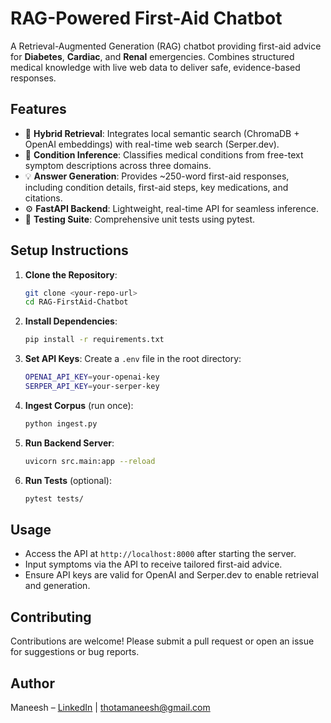 # RAG-Powered First-Aid Chatbot

A Retrieval-Augmented Generation (RAG) chatbot providing first-aid advice for **Diabetes**, **Cardiac**, and **Renal** emergencies. Combines structured medical knowledge with live web data to deliver safe, evidence-based responses.

## Features

- 🔎 **Hybrid Retrieval**: Integrates local semantic search (ChromaDB + OpenAI embeddings) with real-time web search (Serper.dev).
- 🤖 **Condition Inference**: Classifies medical conditions from free-text symptom descriptions across three domains.
- 💡 **Answer Generation**: Provides ~250-word first-aid responses, including condition details, first-aid steps, key medications, and citations.
- ⚙️ **FastAPI Backend**: Lightweight, real-time API for seamless inference.
- 🧪 **Testing Suite**: Comprehensive unit tests using pytest.

## Setup Instructions

1. **Clone the Repository**:

   ```bash
   git clone <your-repo-url>
   cd RAG-FirstAid-Chatbot
   ```

2. **Install Dependencies**:

   ```bash
   pip install -r requirements.txt
   ```

3. **Set API Keys**:
   Create a `.env` file in the root directory:

   ```bash
   OPENAI_API_KEY=your-openai-key
   SERPER_API_KEY=your-serper-key
   ```

4. **Ingest Corpus** (run once):

   ```bash
   python ingest.py
   ```

5. **Run Backend Server**:

   ```bash
   uvicorn src.main:app --reload
   ```

6. **Run Tests** (optional):
   ```bash
   pytest tests/
   ```

## Usage

- Access the API at `http://localhost:8000` after starting the server.
- Input symptoms via the API to receive tailored first-aid advice.
- Ensure API keys are valid for OpenAI and Serper.dev to enable retrieval and generation.

## Contributing

Contributions are welcome! Please submit a pull request or open an issue for suggestions or bug reports.

## Author

Maneesh – [LinkedIn](https://www.linkedin.com/in/maneeshthota/) | thotamaneesh@gmail.com
